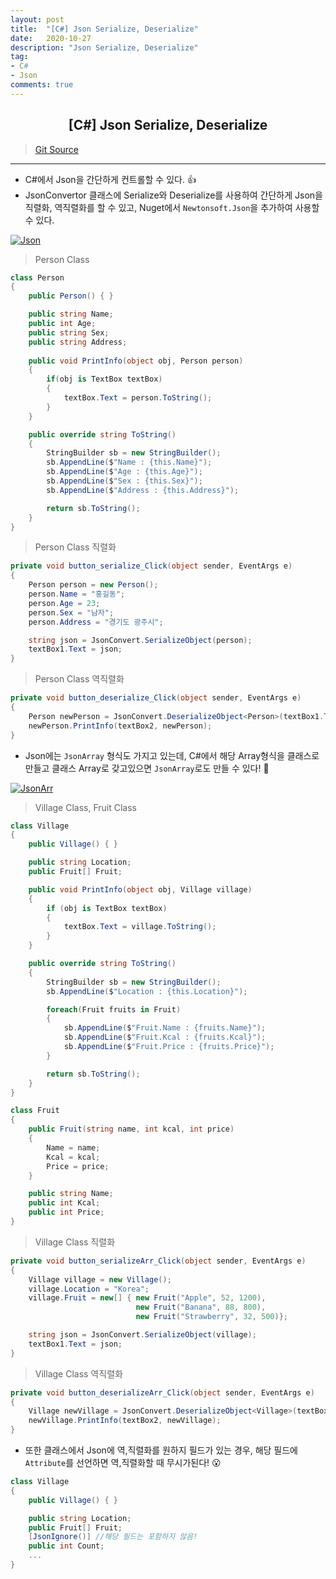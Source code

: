 ```yaml
---
layout: post
title:  "[C#] Json Serialize, Deserialize"
date:   2020-10-27
description: "Json Serialize, Deserialize"
tag: 
- C# 
- Json
comments: true
---
```


## <center>[C#] Json Serialize, Deserialize</center> 

>[Git Source](https://github.com/chanos-dev/blogcode/tree/master/20-1027)

--- 

- C#에서 Json을 간단하게 컨트롤할 수 있다. 👍
- JsonConvertor 클래스에 Serialize와 Deserialize를 사용하여 간단하게 Json을 직렬화, 역직렬화를 할 수 있고, Nuget에서 `Newtonsoft.Json`을 추가하여 사용할 수 있다.

<a href="{{ site.url }}/images/posts/2020-10-27/Json.png"><img src="{{ site.url }}/images/posts/2020-10-27/Json.png" alt="Json"></a> 

>Person Class

```c#
class Person
{
    public Person() { }

    public string Name;
    public int Age;
    public string Sex;
    public string Address;
    
    public void PrintInfo(object obj, Person person)
    {
        if(obj is TextBox textBox)
        {
            textBox.Text = person.ToString();
        }
    }

    public override string ToString()
    {
        StringBuilder sb = new StringBuilder();
        sb.AppendLine($"Name : {this.Name}");
        sb.AppendLine($"Age : {this.Age}");
        sb.AppendLine($"Sex : {this.Sex}");
        sb.AppendLine($"Address : {this.Address}");

        return sb.ToString();
    }
}
```

>Person Class 직렬화

```c#
private void button_serialize_Click(object sender, EventArgs e)
{
    Person person = new Person();
    person.Name = "홍길동";
    person.Age = 23;
    person.Sex = "남자";
    person.Address = "경기도 광주시";

    string json = JsonConvert.SerializeObject(person);
    textBox1.Text = json;
}
```

>Person Class 역직렬화

```c#
private void button_deserialize_Click(object sender, EventArgs e)
{
    Person newPerson = JsonConvert.DeserializeObject<Person>(textBox1.Text);
    newPerson.PrintInfo(textBox2, newPerson);
}
```

- Json에는 `JsonArray` 형식도 가지고 있는데, C#에서 해당 Array형식을 클래스로 만들고 클래스 Array로 갖고있으면 `JsonArray`로도 만들 수 있다! 👏

<a href="{{ site.url }}/images/posts/2020-10-27/JsonArr.png"><img src="{{ site.url }}/images/posts/2020-10-27/JsonArr.png" alt="JsonArr"></a> 

> Village Class, Fruit Class

```c#
class Village
{
    public Village() { }

    public string Location;
    public Fruit[] Fruit;

    public void PrintInfo(object obj, Village village)
    {
        if (obj is TextBox textBox)
        {
            textBox.Text = village.ToString();
        }
    }

    public override string ToString()
    {
        StringBuilder sb = new StringBuilder();
        sb.AppendLine($"Location : {this.Location}");

        foreach(Fruit fruits in Fruit)
        {
            sb.AppendLine($"Fruit.Name : {fruits.Name}");
            sb.AppendLine($"Fruit.Kcal : {fruits.Kcal}");
            sb.AppendLine($"Fruit.Price : {fruits.Price}");
        }            

        return sb.ToString();
    }
}

class Fruit
{
    public Fruit(string name, int kcal, int price)
    {
        Name = name;
        Kcal = kcal;
        Price = price;
    }

    public string Name;
    public int Kcal;
    public int Price;
}
```

> Village Class 직렬화

```c#
private void button_serializeArr_Click(object sender, EventArgs e)
{
    Village village = new Village();
    village.Location = "Korea";
    village.Fruit = new[] { new Fruit("Apple", 52, 1200),
                            new Fruit("Banana", 88, 800),
                            new Fruit("Strawberry", 32, 500)};

    string json = JsonConvert.SerializeObject(village);
    textBox1.Text = json;
}
```

> Village Class 역직렬화

```c#
private void button_deserializeArr_Click(object sender, EventArgs e)
{
    Village newVillage = JsonConvert.DeserializeObject<Village>(textBox1.Text);
    newVillage.PrintInfo(textBox2, newVillage);
} 
```

- 또한 클래스에서 Json에 역,직렬화를 원하지 필드가 있는 경우, 해당 필드에 `Attribute`를 선언하면 역,직렬화할 때 무시가된다! 😮

```c#
class Village
{
    public Village() { }

    public string Location;
    public Fruit[] Fruit;
    [JsonIgnore()] //해당 필드는 포함하지 않음!
    public int Count;
    ...
}
```